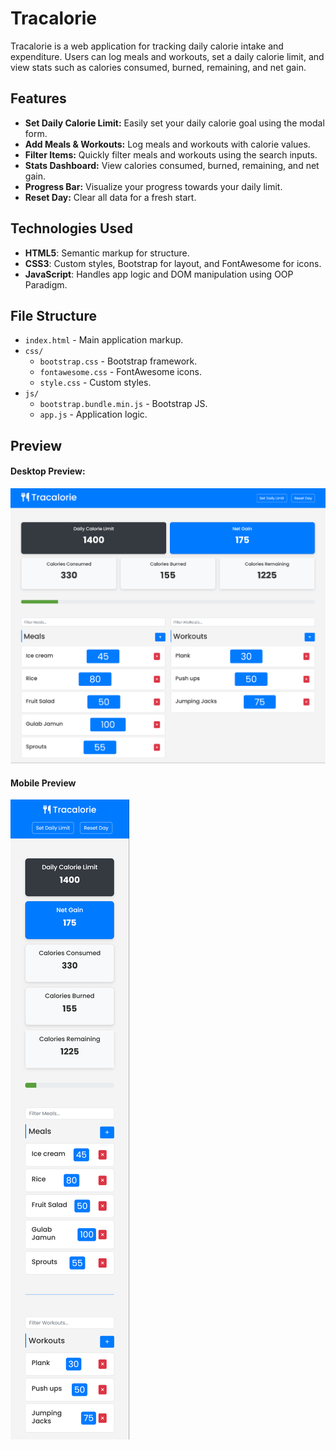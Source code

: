 # Tracalorie

Tracalorie is a web application for tracking daily calorie intake and expenditure. Users can log meals and workouts, set a daily calorie limit, and view stats such as calories consumed, burned, remaining, and net gain.

## Features

- **Set Daily Calorie Limit:** Easily set your daily calorie goal using the modal form.
- **Add Meals & Workouts:** Log meals and workouts with calorie values.
- **Filter Items:** Quickly filter meals and workouts using the search inputs.
- **Stats Dashboard:** View calories consumed, burned, remaining, and net gain.
- **Progress Bar:** Visualize your progress towards your daily limit.
- **Reset Day:** Clear all data for a fresh start.

## Technologies Used

- **HTML5**: Semantic markup for structure.
- **CSS3**: Custom styles, Bootstrap for layout, and FontAwesome for icons.
- **JavaScript**: Handles app logic and DOM manipulation using OOP Paradigm.

## File Structure

- `index.html` - Main application markup.
- `css/`
  - `bootstrap.css` - Bootstrap framework.
  - `fontawesome.css` - FontAwesome icons.
  - `style.css` - Custom styles.
- `js/`
  - `bootstrap.bundle.min.js` - Bootstrap JS.
  - `app.js` - Application logic.

## Preview

#### Desktop Preview:

![A Desktop Preview of Tracalorie](/images/desktop-preview.png)

#### Mobile Preview

![A Mobile Preview of Tracalorie](/images/mobile-preview.png)
